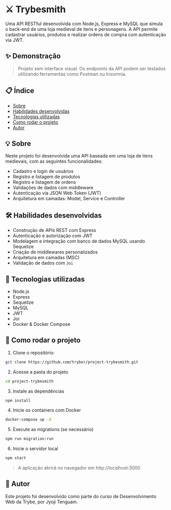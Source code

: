 # ⚔️ Trybesmith

Uma API RESTful desenvolvida com Node.js, Express e MySQL que simula o back-end de uma loja medieval de itens e personagens. A API permite cadastrar usuários, produtos e realizar ordens de compra com autenticação via JWT.

## ✨ Demonstração

> Projeto sem interface visual. Os endpoints da API podem ser testados utilizando ferramentas como Postman ou Insomnia.

## 📋 Índice

- [Sobre](#-sobre)
- [Habilidades desenvolvidas](#-habilidades-desenvolvidas)
- [Tecnologias utilizadas](#-tecnologias-utilizadas)
- [Como rodar o projeto](#-como-rodar-o-projeto)
- [Autor](#-autor)

## 💡 Sobre

Neste projeto foi desenvolvida uma API baseada em uma loja de itens medievais, com as seguintes funcionalidades:

- Cadastro e login de usuários
- Registro e listagem de produtos
- Registro e listagem de ordens
- Validações de dados com middleware
- Autenticação via JSON Web Token (JWT)
- Arquitetura em camadas: Model, Service e Controller

## 🛠️ Habilidades desenvolvidas

- Construção de APIs REST com Express
- Autenticação e autorização com JWT
- Modelagem e integração com banco de dados MySQL usando Sequelize
- Criação de middlewares personalizados
- Arquitetura em camadas (MSC)
- Validação de dados com `Joi`

## 🧪 Tecnologias utilizadas

- Node.js
- Express
- Sequelize
- MySQL
- JWT
- Joi
- Docker & Docker Compose

## 🚀 Como rodar o projeto

1. Clone o repositório:

```bash
git clone https://github.com/tryber/project-trybesmith.git
```

2. Acesse a pasta do projeto

```bash
cd project-trybesmith
```

3. Instale as dependências

```bash
npm install
```

4. Inicie os containers com Docker

```bash
docker-compose up -d
```

5. Execute as migrations (se necessário)

```bash
npm run migration:run
```

6. Inicie o servidor local

```bash
npm start
```
>A aplicação abrirá no navegador em http://localhost:3000

## 👤 Autor

Este projeto foi desenvolvido como parte do curso de Desenvolvimento Web da Trybe, por Jyoji Tenguam.
